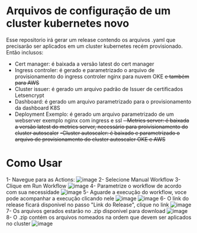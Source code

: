# Arquivos de configuração de um cluster kubernetes novo
Esse repositorio irá gerar um release contendo os arquivos .yaml que precisarão ser aplicados em um cluster kubernetes recém provisionado.
Então inclusos:
- Cert manager: é baixada a versão latest do cert manager
- Ingress controler: é gerado e parametrizado o arquivo de provisionamento do ingress controler nginx para nuvem OKE ~~e também para AWS~~
- Cluster issuer: é gerado um arquivo padrão de Issuer de certificados Letsencrypt
- Dashboard: é gerado um arquivo parametrizado para o provisionamento da dashboard K8S
- Deployment Exemplo: é gerado um arquivo parametrizado de um webserver exemplo nginx com ingress e ssl
~~- Metrics server: é baixada a versão latest do metrics server, necessário para proivisionamento do cluster autoscaler~~
~~-Cluster autoscaler: é baixado e parametrizado o arquivo de provisionamento do cluster autoscaler OKE e AWS~~

# Como Usar
1- Navegue para as Actions:
![image](https://user-images.githubusercontent.com/83661016/181553999-cc910a37-cfab-477b-9a0e-19a8138cd7d6.png)
2- Selecione Manual Workflow
3- Clique em Run Workflow
![image](https://user-images.githubusercontent.com/83661016/181557673-1f3fa468-783e-465f-a827-1cfcc052a2b0.png)
4- Parametrize o workflow de acordo com sua necessidade
![image](https://user-images.githubusercontent.com/83661016/181558676-370c9dde-3642-48e0-9310-4d29508f797d.png)
5- Aguarde a execução do workflow, voce pode acompanhar a execução clicando nele
![image](https://user-images.githubusercontent.com/83661016/181560026-9c9b5b93-8404-4a9b-af1b-fe33d97e5ae3.png)
![image](https://user-images.githubusercontent.com/83661016/181560367-d82588b3-8e67-4f68-ac93-1125d2a22a92.png)
6- O link do release ficará disponivel no passo "Link do Release", clique no link
![image](https://user-images.githubusercontent.com/83661016/181561308-8551fc43-2fdc-4aea-8973-e0750c5dadff.png)
7- Os arquivos gerados estarão no .zip disponivel para download
![image](https://user-images.githubusercontent.com/83661016/181562771-b2c536ed-0f66-498f-982c-555138343992.png)
8- O .zip contém os arquivos nomeados na ordem que devem ser aplicados no cluster
![image](https://user-images.githubusercontent.com/83661016/181563876-c3e30aa3-4bf9-4c01-a8c9-49f9d1940366.png)
